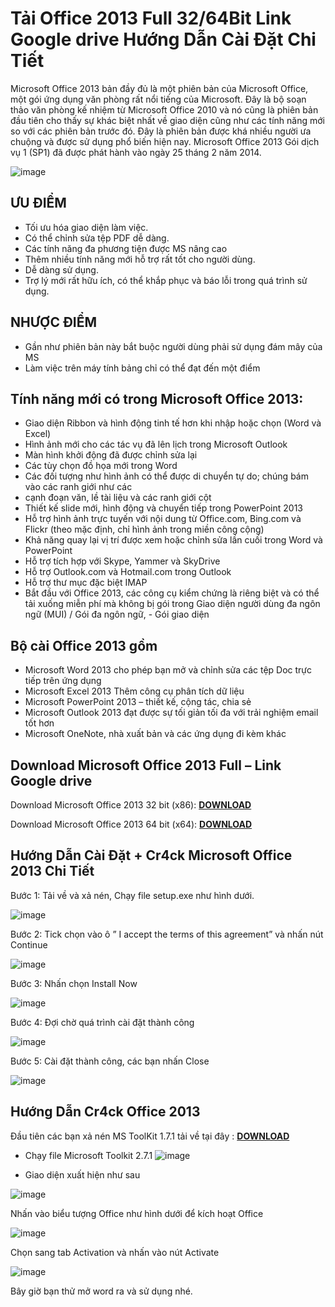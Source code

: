 # Tải Office 2013 Full 32/64Bit Link Google drive Hướng Dẫn Cài Đặt Chi Tiết
Microsoft Office 2013 bản đầy đủ là một phiên bản của Microsoft Office, một gói ứng dụng văn phòng rất nổi tiếng của Microsoft. Đây là bộ soạn thảo văn phòng kế nhiệm từ Microsoft Office 2010 và nó cũng là phiên bản đầu tiên cho thấy sự khác biệt nhất về giao diện cũng như các tính năng mới so với các phiên bản trước đó. Đây là phiên bản được khá nhiều người ưa chuộng và được sử dụng phổ biến hiện nay. Microsoft Office 2013 Gói dịch vụ 1 (SP1) đã được phát hành vào ngày 25 tháng 2 năm 2014.

![image](https://github.com/user-attachments/assets/793ae589-87d2-499e-8213-9f74e2449a25)

## ƯU ĐIỂM

- Tối ưu hóa giao diện làm việc.
- Có thể chỉnh sửa tệp PDF dễ dàng.
- Các tính năng đa phương tiện được MS nâng cao
- Thêm nhiều tính năng mới hỗ trợ rất tốt cho người dùng.
- Dễ dàng sử dụng.
- Trợ lý mới rất hữu ích, có thể khắp phục và báo lỗi trong quá trình sử dụng.
## NHƯỢC ĐIỂM

- Gần như phiên bản này bắt buộc người dùng phải sử dụng đám mây của MS
- Làm việc trên máy tính bảng chỉ có thể đạt đến một điểm
## Tính năng mới có trong Microsoft Office 2013:
- Giao diện Ribbon và hình động tinh tế hơn khi nhập hoặc chọn (Word và Excel)
- Hình ảnh mới cho các tác vụ đã lên lịch trong Microsoft Outlook
- Màn hình khởi động đã được chỉnh sửa lại
- Các tùy chọn đồ họa mới trong Word
- Các đối tượng như hình ảnh có thể được di chuyển tự do; chúng bám vào các ranh giới như các
- cạnh đoạn văn, lề tài liệu và các ranh giới cột
- Thiết kế slide mới, hình động và chuyển tiếp trong PowerPoint 2013
- Hỗ trợ hình ảnh trực tuyến với nội dung từ Office.com, Bing.com và Flickr (theo mặc định, chỉ hình ảnh trong miền công cộng)
- Khả năng quay lại vị trí được xem hoặc chỉnh sửa lần cuối trong Word và PowerPoint
- Hỗ trợ tích hợp với Skype, Yammer và SkyDrive
- Hỗ trợ Outlook.com và Hotmail.com trong Outlook
- Hỗ trợ thư mục đặc biệt IMAP
- Bắt đầu với Office 2013, các công cụ kiểm chứng là riêng biệt và có thể tải xuống miễn phí mà không bị gói trong Giao diện người dùng đa ngôn ngữ (MUI) / Gói đa ngôn ngữ, - Gói giao diện
## Bộ cài Office 2013 gồm
- Microsoft Word 2013 cho phép bạn mở và chỉnh sửa các tệp Doc trực tiếp trên ứng dụng
- Microsoft Excel 2013 Thêm công cụ phân tích dữ liệu
- Microsoft PowerPoint 2013 – thiết kế, cộng tác, chia sẻ
- Microsoft Outlook 2013 đạt được sự tối giản tối đa với trải nghiệm email tốt hơn
- Microsoft OneNote, nhà xuất bản và các ứng dụng đi kèm khác
## Download Microsoft Office 2013 Full – Link Google drive
Download Microsoft Office 2013 32 bit (x86): [**DOWNLOAD**](https://isangtao.com/tai-office-2013-x32-64-bit-huong-dan-cai-dat-chi-tiet/)

Download Microsoft Office 2013 64 bit (x64): [**DOWNLOAD**](https://isangtao.com/tai-office-2013-x32-64-bit-huong-dan-cai-dat-chi-tiet/) 
## Hướng Dẫn Cài Đặt + Cr4ck Microsoft Office 2013 Chi Tiết
Bước 1: Tải về và xả nén, Chạy file setup.exe  như hình dưới.

![image](https://github.com/user-attachments/assets/17b035b1-bdc3-48b7-925d-04c93ae0e54c)

Bước 2: Tick chọn vào ô ” I accept the terms of this agreement” và nhấn nút Continue

![image](https://github.com/user-attachments/assets/07e53557-3362-433c-9186-d467d37c0e7b)


Bước 3: Nhấn chọn Install Now

![image](https://github.com/user-attachments/assets/81712657-4c31-4c6a-af63-5fbde9809250)


Bước 4: Đợi chờ quá trình cài đặt thành công

![image](https://github.com/user-attachments/assets/318cbb3c-fc22-491d-b896-bcd01f7c18e4)

Bước 5: Cài đặt thành công, các bạn nhấn Close

![image](https://github.com/user-attachments/assets/3fe8ff74-e6a6-414f-afb7-06beeefdcc62)


## Hướng Dẫn Cr4ck Office 2013
Đầu tiên các bạn xả nén MS ToolKit 1.7.1 tải về tại đây : [**DOWNLOAD**](https://isangtao.com/tai-office-2013-x32-64-bit-huong-dan-cai-dat-chi-tiet/)

- Chạy file Microsoft Toolkit 2.7.1
![image](https://github.com/user-attachments/assets/52a8a467-2805-4d20-b3f4-2c670318729b)

- Giao diện xuất hiện như sau

![image](https://github.com/user-attachments/assets/ba1e0359-b2e9-4ed0-936e-faef044e3391)

Nhấn vào biểu tượng Office như hình dưới để kích hoạt Office

![image](https://github.com/user-attachments/assets/f39a6dab-6594-406f-bcc6-4431e7d255d1)

Chọn sang tab Activation và nhấn vào nút Activate

![image](https://github.com/user-attachments/assets/4c8af05a-653c-4fd7-93a1-2b06ec26a896)

Bây giờ bạn thử mở word ra và sử dụng nhé.
